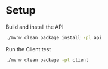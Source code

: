 # Setup

Build and install the API

```bash
./mvnw clean package install -pl api
```

Run the Client test

```bash
./mvnw clean package -pl client
```
